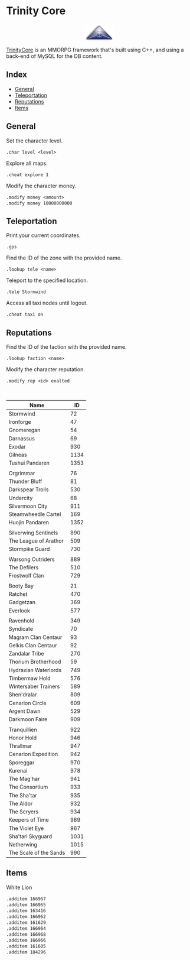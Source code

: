 # Trinity Core

<p align="center"><img align="center" src="assets/trinitycore.png"></p>

[TrinityCore](https://www.trinitycore.org/) is an MMORPG framework that's built using C++, and using a back-end of MySQL for the DB content.

## Index

* [General](#general)
* [Teleportation](#teleportation)
* [Reputations](#reputations)
* [Items](#items)

## General

Set the character level.
```
.char level <level>
```

Explore all maps.
```
.cheat explore 1
```

Modify the character money.
```
.modify money <amount>
.modify money 10000000000
```

## Teleportation

Print your current coordinates.
```
.gps
```

Find the ID of the zone with the provided name.
```
.lookup tele <name>
```

Teleport to the specified location.
```
.tele Stormwind
```

Access all taxi nodes until logout.
```
.cheat taxi on
```

## Reputations

Find the ID of the faction with the provided name.
```
.lookup faction <name>
```

Modify the character reputation.
```
.modify rep <id> exalted
```
<br>

| Name | ID |
| - | - |
| Stormwind | 72 |
| Ironforge | 47 |
| Gnomeregan | 54 |
| Darnassus | 69 |
| Exodar | 930 |
| Gilneas | 1134 |
| Tushui Pandaren | 1353 |
| | |
| Orgrimmar | 76 |
| Thunder Bluff | 81 |
| Darkspear Trolls | 530 |
| Undercity | 68 |
| Silvermoon City | 911 |
| Steamwheedle Cartel | 169 |
| Huojin Pandaren | 1352 |
| | |
| Silverwing Sentinels | 890 |
| The League of Arathor | 509 |
| Stormpike Guard | 730 |
| | |
| Warsong Outriders | 889 |
| The Defilers | 510 |
| Frostwolf Clan | 729 |
| | |
| Booty Bay | 21 |
| Ratchet | 470 |
| Gadgetzan | 369 |
| Everlook | 577 |
| | |
| Ravenhold | 349 |
| Syndicate | 70 |
| Magram Clan Centaur | 93 |
| Gelkis Clan Centaur | 92 |
| Zandalar Tribe | 270 |
| Thorium Brotherhood | 59 |
| Hydraxian Waterlords | 749 |
| Timbermaw Hold | 576 |
| Wintersaber Trainers | 589 |
| Shen'dralar | 809 |
| Cenarion Circle | 609 |
| Argent Dawn | 529 |
| Darkmoon Faire | 909 |
| | |
| Tranquillien | 922 |
| Honor Hold | 946 |
| Thrallmar | 947 |
| Cenarion Expedition | 942 |
| Sporeggar | 970 |
| Kurenai | 978 |
| The Mag'har | 941 |
| The Consortium | 933 |
| The Sha'tar | 935 |
| The Aldor | 932 |
| The Scryers | 934 |
| Keepers of Time | 989 |
| The Violet Eye | 967 |
| Sha'tari Skyguard | 1031 |
| Netherwing | 1015 |
| The Scale of the Sands | 990 |

## Items

White Lion
```
.additem 166967
.additem 166965
.additem 163416
.additem 166962
.additem 161629
.additem 166964
.additem 166968
.additem 166966
.additem 161605
.additem 184296
```
